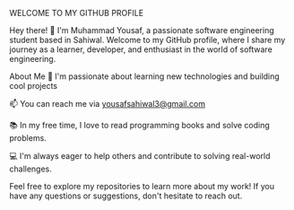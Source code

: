 WELCOME TO MY GITHUB PROFILE

Hey there! 👋 I'm Muhammad Yousaf, a passionate software engineering student based in Sahiwal. Welcome to my GitHub profile, where I share my journey as a learner, developer, and enthusiast in the world of software engineering.

About Me
🌱 I'm passionate about learning new technologies and building cool projects

📫 You can reach me via yousafsahiwal3@gmail.com

📚 In my free time, I love to read programming books and solve coding problems.

💻 I'm always eager to help others and contribute to solving real-world challenges.


Feel free to explore my repositories to learn more about my work! If you have any questions or suggestions, don't hesitate to reach out.
<!---
iamproprogramr/iamproprogramr is a ✨ special ✨ repository because its `README.md` (this file) appears on your GitHub profile.
You can click the Preview link to take a look at your changes.
--->
